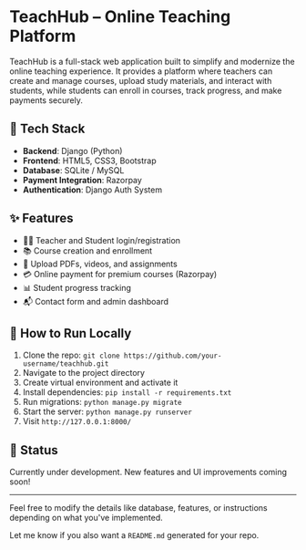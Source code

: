 # TeachHub – Online Teaching Platform

TeachHub is a full-stack web application built to simplify and modernize the online teaching experience. It provides a platform where teachers can create and manage courses, upload study materials, and interact with students, while students can enroll in courses, track progress, and make payments securely.

## 🔧 Tech Stack
- **Backend**: Django (Python)
- **Frontend**: HTML5, CSS3, Bootstrap
- **Database**: SQLite / MySQL
- **Payment Integration**: Razorpay
- **Authentication**: Django Auth System

## ✨ Features
- 👨‍🏫 Teacher and Student login/registration
- 📚 Course creation and enrollment
- 📄 Upload PDFs, videos, and assignments
- 💳 Online payment for premium courses (Razorpay)
- 📊 Student progress tracking
- 📬 Contact form and admin dashboard

## 🚀 How to Run Locally
1. Clone the repo: `git clone https://github.com/your-username/teachhub.git`
2. Navigate to the project directory
3. Create virtual environment and activate it
4. Install dependencies: `pip install -r requirements.txt`
5. Run migrations: `python manage.py migrate`
6. Start the server: `python manage.py runserver`
7. Visit `http://127.0.0.1:8000/`

## 📌 Status
Currently under development. New features and UI improvements coming soon!

---

Feel free to modify the details like database, features, or instructions depending on what you've implemented.

Let me know if you also want a `README.md` generated for your repo.
